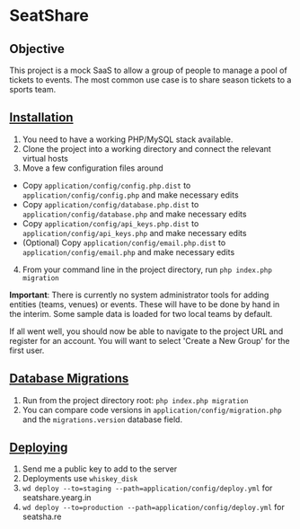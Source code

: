 # SeatShare

## Objective

This project is a mock SaaS to allow a group of people to manage a pool of tickets to events. The most common use case is to share season tickets to a sports team.

## [Installation](https://github.com/stephenyeargin/seatshare/wiki/Installation)

1. You need to have a working PHP/MySQL stack available.
2. Clone the project into a working directory and connect the relevant virtual hosts
3. Move a few configuration files around
  * Copy `application/config/config.php.dist` to `application/config/config.php` and make necessary edits
  * Copy `application/config/database.php.dist` to `application/config/database.php` and make necessary edits
  * Copy `application/config/api_keys.php.dist` to `application/config/api_keys.php` and make necessary edits
  * (Optional) Copy `application/config/email.php.dist` to `application/config/email.php` and make necessary edits
4. From your command line in the project directory, run `php index.php migration`

**Important**: There is currently no system administrator tools for adding entities (teams, venues) or events. These will have to be done by hand in the interim. Some sample data is loaded for two local teams by default.

If all went well, you should now be able to navigate to the project URL and register for an account. You will want to select 'Create a New Group' for the first user.

## [Database Migrations](https://github.com/stephenyeargin/seatshare/wiki/Database-Migrations)

1. Run from the project directory root: `php index.php migration`
2. You can compare code versions in `application/config/migration.php` and the `migrations.version` database field.

## [Deploying](https://github.com/stephenyeargin/seatshare/wiki/Deploying)

1. Send me a public key to add to the server
2. Deployments use `whiskey_disk`
3. `wd deploy --to=staging --path=application/config/deploy.yml` for seatshare.yearg.in
4. `wd deploy --to=production --path=application/config/deploy.yml` for seatsha.re